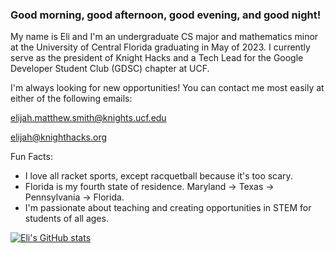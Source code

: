 ### Good morning, good afternoon, good evening, and good night!

My name is Eli and I'm an undergraduate CS major and mathematics minor at the University of Central Florida graduating in May of 2023. I currently serve as the president of Knight Hacks and a Tech Lead for the Google Developer Student Club (GDSC) chapter at UCF.

I'm always looking for new opportunities! You can contact me most easily at either of the following emails:

elijah.matthew.smith@knights.ucf.edu

elijah@knighthacks.org

Fun Facts:
- I love all racket sports, except racquetball because it's too scary.
- Florida is my fourth state of residence. Maryland -> Texas -> Pennsylvania -> Florida.
- I'm passionate about teaching and creating opportunities in STEM for students of all ages.

[![Eli's GitHub stats](https://github-readme-stats.vercel.app/api?username=elijahmsmith)](https://github.com/anuraghazra/github-readme-stats)

